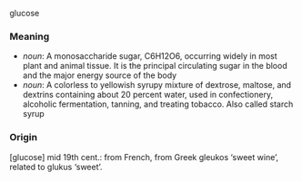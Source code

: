 glucose
### Meaning
+ _noun_: A monosaccharide sugar, C6H12O6, occurring widely in most plant and animal tissue. It is the principal circulating sugar in the blood and the major energy source of the body
+ _noun_: A colorless to yellowish syrupy mixture of dextrose, maltose, and dextrins containing about 20 percent water, used in confectionery, alcoholic fermentation, tanning, and treating tobacco. Also called starch syrup

### Origin

[glucose] mid 19th cent.: from French, from Greek gleukos ‘sweet wine’, related to glukus ‘sweet’.
